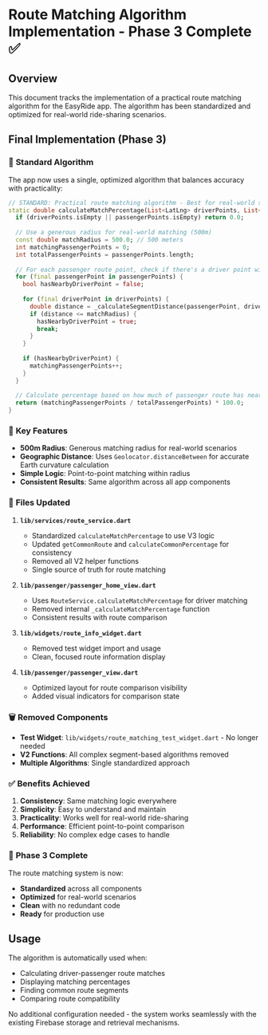 # Route Matching Algorithm Implementation - Phase 3 Complete ✅

## Overview
This document tracks the implementation of a practical route matching algorithm for the EasyRide app. The algorithm has been standardized and optimized for real-world ride-sharing scenarios.

## Final Implementation (Phase 3)

### 🎯 **Standard Algorithm**
The app now uses a single, optimized algorithm that balances accuracy with practicality:

```dart
// STANDARD: Practical route matching algorithm - Best for real-world scenarios
static double calculateMatchPercentage(List<LatLng> driverPoints, List<LatLng> passengerPoints) {
  if (driverPoints.isEmpty || passengerPoints.isEmpty) return 0.0;
  
  // Use a generous radius for real-world matching (500m)
  const double matchRadius = 500.0; // 500 meters
  int matchingPassengerPoints = 0;
  int totalPassengerPoints = passengerPoints.length;
  
  // For each passenger route point, check if there's a driver point within radius
  for (final passengerPoint in passengerPoints) {
    bool hasNearbyDriverPoint = false;
    
    for (final driverPoint in driverPoints) {
      double distance = _calculateSegmentDistance(passengerPoint, driverPoint);
      if (distance <= matchRadius) {
        hasNearbyDriverPoint = true;
        break;
      }
    }
    
    if (hasNearbyDriverPoint) {
      matchingPassengerPoints++;
    }
  }
  
  // Calculate percentage based on how much of passenger route has nearby driver coverage
  return (matchingPassengerPoints / totalPassengerPoints) * 100.0;
}
```

### 🔧 **Key Features**
- **500m Radius**: Generous matching radius for real-world scenarios
- **Geographic Distance**: Uses `Geolocator.distanceBetween` for accurate Earth curvature calculation
- **Simple Logic**: Point-to-point matching within radius
- **Consistent Results**: Same algorithm across all app components

### 📁 **Files Updated**
1. **`lib/services/route_service.dart`**
   - Standardized `calculateMatchPercentage` to use V3 logic
   - Updated `getCommonRoute` and `calculateCommonPercentage` for consistency
   - Removed all V2 helper functions
   - Single source of truth for route matching

2. **`lib/passenger/passenger_home_view.dart`**
   - Uses `RouteService.calculateMatchPercentage` for driver matching
   - Removed internal `_calculateMatchPercentage` function
   - Consistent results with route comparison

3. **`lib/widgets/route_info_widget.dart`**
   - Removed test widget import and usage
   - Clean, focused route information display

4. **`lib/passenger/passenger_view.dart`**
   - Optimized layout for route comparison visibility
   - Added visual indicators for comparison state

### 🗑️ **Removed Components**
- **Test Widget**: `lib/widgets/route_matching_test_widget.dart` - No longer needed
- **V2 Functions**: All complex segment-based algorithms removed
- **Multiple Algorithms**: Single standardized approach

### ✅ **Benefits Achieved**
1. **Consistency**: Same matching logic everywhere
2. **Simplicity**: Easy to understand and maintain
3. **Practicality**: Works well for real-world ride-sharing
4. **Performance**: Efficient point-to-point comparison
5. **Reliability**: No complex edge cases to handle

### 🎉 **Phase 3 Complete**
The route matching system is now:
- **Standardized** across all components
- **Optimized** for real-world scenarios
- **Clean** with no redundant code
- **Ready** for production use

## Usage
The algorithm is automatically used when:
- Calculating driver-passenger route matches
- Displaying matching percentages
- Finding common route segments
- Comparing route compatibility

No additional configuration needed - the system works seamlessly with the existing Firebase storage and retrieval mechanisms. 